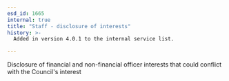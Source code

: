```yaml
---
esd_id: 1665
internal: true
title: "Staff - disclosure of interests"
history: >-
  Added in version 4.0.1 to the internal service list.

---
```


Disclosure of financial and non-financial officer interests that could conflict with the Council's interest

